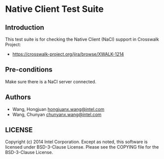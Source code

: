 # Native Client Test Suite

## Introduction

This test suite is for checking the Native Client (NaCl) support in
Crosswalk Project:
* https://crosswalk-project.org/jira/browse/XWALK-1214

## Pre-conditions

Make sure there is a NaCl server connected.

## Authors

* Wang, Hongjuan <hongjuanx.wang@intel.com>
* Wang, Chunyan <chunyanx.wang@intel.com>

## LICENSE

Copyright (c) 2014 Intel Corporation.
Except as noted, this software is licensed under BSD-3-Clause License.
Please see the COPYING file for the BSD-3-Clause License.
